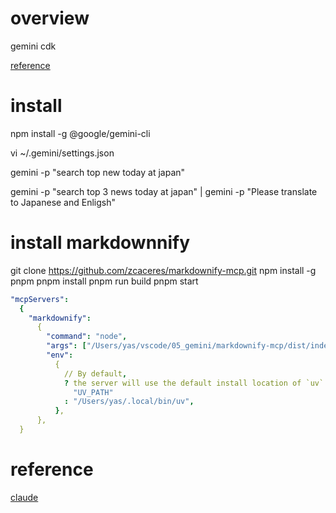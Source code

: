 # overview

gemini cdk

[reference](https://zenn.dev/schroneko/articles/gemini-cli-tutorial)

# install

npm install -g @google/gemini-cli

vi ~/.gemini/settings.json

gemini -p "search top new today at japan"

gemini -p "search top 3 news today at japan" |
gemini -p "Please translate to Japanese and Enligsh"

# install markdownnify

git clone https://github.com/zcaceres/markdownify-mcp.git
npm install -g pnpm
pnpm install
pnpm run build
pnpm start

```yaml
"mcpServers":
  {
    "markdownify":
      {
        "command": "node",
        "args": ["/Users/yas/vscode/05_gemini/markdownify-mcp/dist/index.js"],
        "env":
          {
            // By default,
            ? the server will use the default install location of `uv`
              "UV_PATH"
            : "/Users/yas/.local/bin/uv",
          },
      },
  }
```

# 
# reference
[claude](https://www.wantedly.com/companies/wantedly/post_articles/981006?source=ranking)
